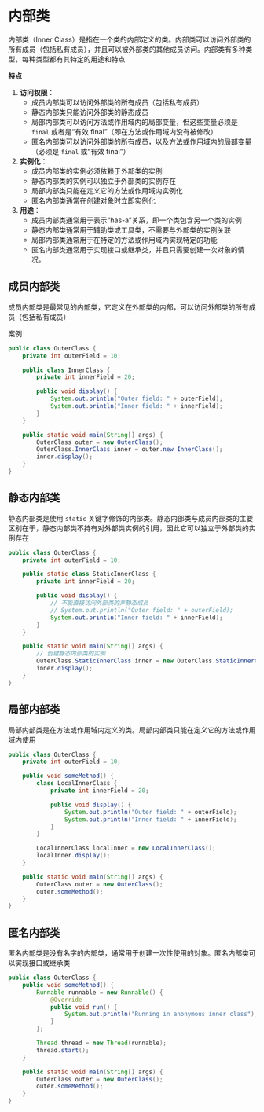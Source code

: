 # 内部类

内部类（Inner Class）是指在一个类的内部定义的类。内部类可以访问外部类的所有成员（包括私有成员），并且可以被外部类的其他成员访问。内部类有多种类型，每种类型都有其特定的用途和特点

**特点**

1. **访问权限**：
    - 成员内部类可以访问外部类的所有成员（包括私有成员）
    - 静态内部类只能访问外部类的静态成员
    - 局部内部类可以访问方法或作用域内的局部变量，但这些变量必须是 `final` 或者是“有效 final”（即在方法或作用域内没有被修改）
    - 匿名内部类可以访问外部类的所有成员，以及方法或作用域内的局部变量（必须是 `final` 或“有效 final”）
2. **实例化**：
    - 成员内部类的实例必须依赖于外部类的实例
    - 静态内部类的实例可以独立于外部类的实例存在
    - 局部内部类只能在定义它的方法或作用域内实例化
    - 匿名内部类通常在创建对象时立即实例化
3. **用途**：
    - 成员内部类通常用于表示“has-a”关系，即一个类包含另一个类的实例
    - 静态内部类通常用于辅助类或工具类，不需要与外部类的实例关联
    - 局部内部类通常用于在特定的方法或作用域内实现特定的功能
    - 匿名内部类通常用于实现接口或继承类，并且只需要创建一次对象的情况。

## 成员内部类

成员内部类是最常见的内部类，它定义在外部类的内部，可以访问外部类的所有成员（包括私有成员）

案例

```java
public class OuterClass {
    private int outerField = 10;

    public class InnerClass {
        private int innerField = 20;

        public void display() {
            System.out.println("Outer field: " + outerField);
            System.out.println("Inner field: " + innerField);
        }
    }

    public static void main(String[] args) {
        OuterClass outer = new OuterClass();
        OuterClass.InnerClass inner = outer.new InnerClass();
        inner.display();
    }
}
```

## 静态内部类

静态内部类是使用 `static` 关键字修饰的内部类。静态内部类与成员内部类的主要区别在于，静态内部类不持有对外部类实例的引用，因此它可以独立于外部类的实例存在

```java
public class OuterClass {
    private int outerField = 10;

    public static class StaticInnerClass {
        private int innerField = 20;

        public void display() {
            // 不能直接访问外部类的非静态成员
            // System.out.println("Outer field: " + outerField);
            System.out.println("Inner field: " + innerField);
        }
    }

    public static void main(String[] args) {
        // 创建静态内部类的实例
        OuterClass.StaticInnerClass inner = new OuterClass.StaticInnerClass();
        inner.display();
    }
}
```

## 局部内部类

局部内部类是在方法或作用域内定义的类。局部内部类只能在定义它的方法或作用域内使用

```java
public class OuterClass {
    private int outerField = 10;

    public void someMethod() {
        class LocalInnerClass {
            private int innerField = 20;

            public void display() {
                System.out.println("Outer field: " + outerField);
                System.out.println("Inner field: " + innerField);
            }
        }

        LocalInnerClass localInner = new LocalInnerClass();
        localInner.display();
    }

    public static void main(String[] args) {
        OuterClass outer = new OuterClass();
        outer.someMethod();
    }
}
```

## 匿名内部类

匿名内部类是没有名字的内部类，通常用于创建一次性使用的对象。匿名内部类可以实现接口或继承类

```java
public class OuterClass {
    public void someMethod() {
        Runnable runnable = new Runnable() {
            @Override
            public void run() {
                System.out.println("Running in anonymous inner class");
            }
        };

        Thread thread = new Thread(runnable);
        thread.start();
    }

    public static void main(String[] args) {
        OuterClass outer = new OuterClass();
        outer.someMethod();
    }
}
```

